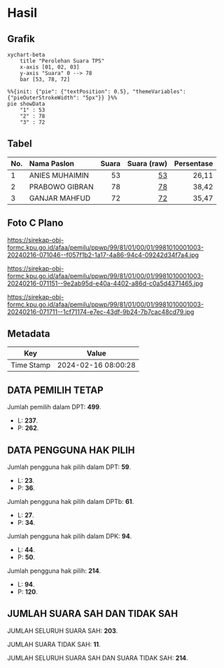 # Hasil

## Grafik

```mermaid
xychart-beta
    title "Perolehan Suara TPS"
    x-axis [01, 02, 03]
    y-axis "Suara" 0 --> 78
    bar [53, 78, 72]
```

```mermaid
%%{init: {"pie": {"textPosition": 0.5}, "themeVariables": {"pieOuterStrokeWidth": "5px"}} }%%
pie showData
    "1" : 53
    "2" : 78
    "3" : 72
```

## Tabel

| No. | Nama Paslon    | Suara | Suara (raw) | Persentase |
|:--- |:-------------- | -----:| -----------:| ----------:|
| 1   | ANIES MUHAIMIN | 53    | [53][p-1]   | 26,11      |
| 2   | PRABOWO GIBRAN | 78    | [78][p-2]   | 38,42      |
| 3   | GANJAR MAHFUD  | 72    | [72][p-3]   | 35,47      |


[p-1]: https://github.com/gigit-pemilu/pemilu-2024-99-luar-negeri/blob/main/pilpres/hitung-suara/sub/99-luar-negeri/sub/81-new-york-amerika-serikat/sub/01-new-york-amerika-serikat/sub/0001-new-york-amerika-serikat/sub/003-tps-002/sub/paslon-1.txt
[p-2]: https://github.com/gigit-pemilu/pemilu-2024-99-luar-negeri/blob/main/pilpres/hitung-suara/sub/99-luar-negeri/sub/81-new-york-amerika-serikat/sub/01-new-york-amerika-serikat/sub/0001-new-york-amerika-serikat/sub/003-tps-002/sub/paslon-2.txt
[p-3]: https://github.com/gigit-pemilu/pemilu-2024-99-luar-negeri/blob/main/pilpres/hitung-suara/sub/99-luar-negeri/sub/81-new-york-amerika-serikat/sub/01-new-york-amerika-serikat/sub/0001-new-york-amerika-serikat/sub/003-tps-002/sub/paslon-3.txt

## Foto C Plano

https://sirekap-obj-formc.kpu.go.id/afaa/pemilu/ppwp/99/81/01/00/01/9981010001003-20240216-071046--f057f1b2-1a17-4a86-94c4-09242d34f7a4.jpg

https://sirekap-obj-formc.kpu.go.id/afaa/pemilu/ppwp/99/81/01/00/01/9981010001003-20240216-071151--9e2ab95d-e40a-4402-a86d-c0a5d4371465.jpg

https://sirekap-obj-formc.kpu.go.id/afaa/pemilu/ppwp/99/81/01/00/01/9981010001003-20240216-071711--1cf71174-e7ec-43df-9b24-7b7cac48cd79.jpg


## Metadata

| Key        | Value               |
| ---------- | ------------------- |
| Time Stamp | 2024-02-16 08:00:28 |


## DATA PEMILIH TETAP

Jumlah pemilih dalam DPT: **499**.
 * L: **237**.
 * P: **262**.

## DATA PENGGUNA HAK PILIH

Jumlah pengguna hak pilih dalam DPT: **59**.
 * L: **23**.
 * P: **36**.

Jumlah pengguna hak pilih dalam DPTb: **61**.
 * L: **27**.
 * P: **34**.

Jumlah pengguna hak pilih dalam DPK: **94**.
 * L: **44**.
 * P: **50**.

Jumlah pengguna hak pilih: **214**.
 * L: **94**.
 * P: **120**.

## JUMLAH SUARA SAH DAN TIDAK SAH

JUMLAH SELURUH SUARA SAH: **203**.

JUMLAH SUARA TIDAK SAH: **11**.

JUMLAH SELURUH SUARA SAH DAN SUARA TIDAK SAH: **214**.


